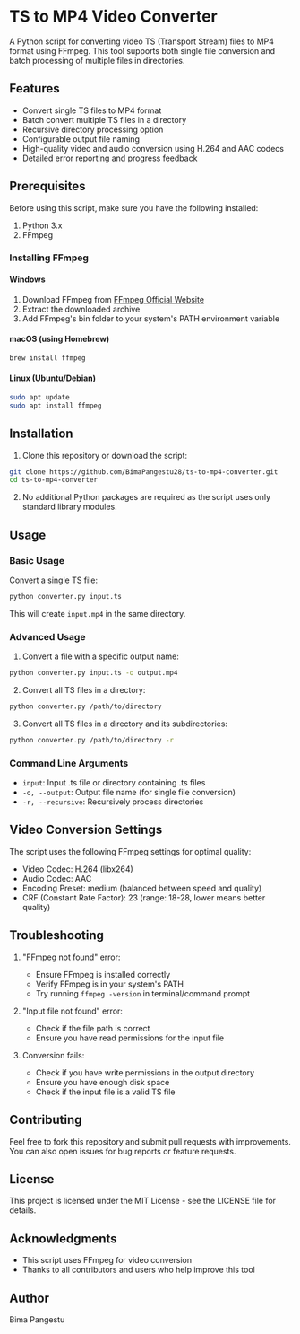 # TS to MP4 Video Converter

A Python script for converting video TS (Transport Stream) files to MP4 format using FFmpeg. This tool supports both single file conversion and batch processing of multiple files in directories.

## Features

- Convert single TS files to MP4 format
- Batch convert multiple TS files in a directory
- Recursive directory processing option
- Configurable output file naming
- High-quality video and audio conversion using H.264 and AAC codecs
- Detailed error reporting and progress feedback

## Prerequisites

Before using this script, make sure you have the following installed:

1. Python 3.x
2. FFmpeg

### Installing FFmpeg

#### Windows
1. Download FFmpeg from [FFmpeg Official Website](https://ffmpeg.org/download.html)
2. Extract the downloaded archive
3. Add FFmpeg's bin folder to your system's PATH environment variable

#### macOS (using Homebrew)
```bash
brew install ffmpeg
```

#### Linux (Ubuntu/Debian)
```bash
sudo apt update
sudo apt install ffmpeg
```

## Installation

1. Clone this repository or download the script:
```bash
git clone https://github.com/BimaPangestu28/ts-to-mp4-converter.git
cd ts-to-mp4-converter
```

2. No additional Python packages are required as the script uses only standard library modules.

## Usage

### Basic Usage

Convert a single TS file:
```bash
python converter.py input.ts
```
This will create `input.mp4` in the same directory.

### Advanced Usage

1. Convert a file with a specific output name:
```bash
python converter.py input.ts -o output.mp4
```

2. Convert all TS files in a directory:
```bash
python converter.py /path/to/directory
```

3. Convert all TS files in a directory and its subdirectories:
```bash
python converter.py /path/to/directory -r
```

### Command Line Arguments

- `input`: Input .ts file or directory containing .ts files
- `-o, --output`: Output file name (for single file conversion)
- `-r, --recursive`: Recursively process directories

## Video Conversion Settings

The script uses the following FFmpeg settings for optimal quality:

- Video Codec: H.264 (libx264)
- Audio Codec: AAC
- Encoding Preset: medium (balanced between speed and quality)
- CRF (Constant Rate Factor): 23 (range: 18-28, lower means better quality)

## Troubleshooting

1. "FFmpeg not found" error:
   - Ensure FFmpeg is installed correctly
   - Verify FFmpeg is in your system's PATH
   - Try running `ffmpeg -version` in terminal/command prompt

2. "Input file not found" error:
   - Check if the file path is correct
   - Ensure you have read permissions for the input file

3. Conversion fails:
   - Check if you have write permissions in the output directory
   - Ensure you have enough disk space
   - Check if the input file is a valid TS file

## Contributing

Feel free to fork this repository and submit pull requests with improvements. You can also open issues for bug reports or feature requests.

## License

This project is licensed under the MIT License - see the LICENSE file for details.

## Acknowledgments

- This script uses FFmpeg for video conversion
- Thanks to all contributors and users who help improve this tool

## Author

Bima Pangestu